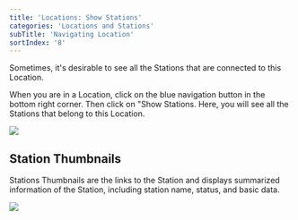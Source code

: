 ```yaml
---
title: 'Locations: Show Stations'
categories: 'Locations and Stations'
subTitle: 'Navigating Location'
sortIndex: '8'
---
```

Sometimes, it's desirable to see all the Stations that are connected to this Location.

When you are in a Location, click on the blue navigation button in the bottom right corner. Then click on "Show Stations. Here, you will see all the Stations that belong to this Location.  

![](https://user-images.githubusercontent.com/26155270/30478090-1ec3f562-9a42-11e7-8976-459b47351f9a.png)

## Station Thumbnails   

Stations Thumbnails are the links to the Station and displays summarized information of the Station, including station name, status, and basic data.
  
![](https://user-images.githubusercontent.com/26155270/30528399-3634cbfc-9c65-11e7-96d1-d7b90f9edff1.png)   
